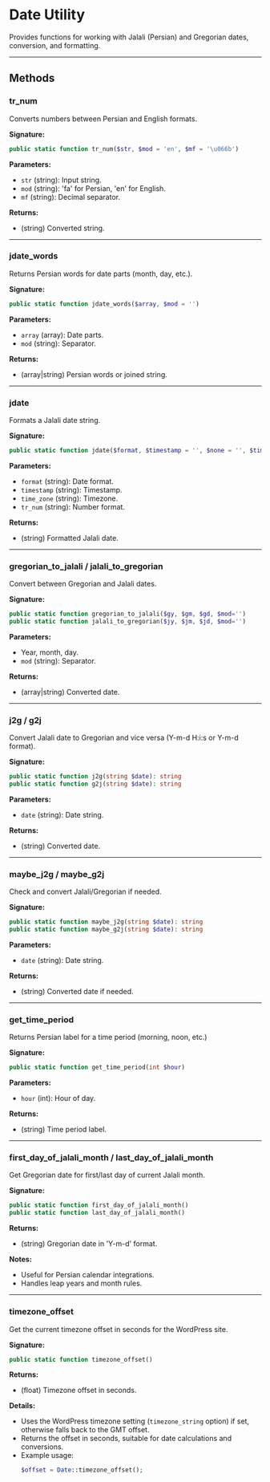 # Date Utility

Provides functions for working with Jalali (Persian) and Gregorian dates, conversion, and formatting.

---

## Methods

### tr_num
Converts numbers between Persian and English formats.

**Signature:**
```php
public static function tr_num($str, $mod = 'en', $mf = '\u066b')
```

**Parameters:**
- `str` (string): Input string.
- `mod` (string): 'fa' for Persian, 'en' for English.
- `mf` (string): Decimal separator.

**Returns:**
- (string) Converted string.

---

### jdate_words
Returns Persian words for date parts (month, day, etc.).

**Signature:**
```php
public static function jdate_words($array, $mod = '')
```

**Parameters:**
- `array` (array): Date parts.
- `mod` (string): Separator.

**Returns:**
- (array|string) Persian words or joined string.

---

### jdate
Formats a Jalali date string.

**Signature:**
```php
public static function jdate($format, $timestamp = '', $none = '', $time_zone = 'Asia/Tehran', $tr_num = 'fa')
```

**Parameters:**
- `format` (string): Date format.
- `timestamp` (string): Timestamp.
- `time_zone` (string): Timezone.
- `tr_num` (string): Number format.

**Returns:**
- (string) Formatted Jalali date.

---

### gregorian_to_jalali / jalali_to_gregorian
Convert between Gregorian and Jalali dates.

**Signature:**
```php
public static function gregorian_to_jalali($gy, $gm, $gd, $mod='')
public static function jalali_to_gregorian($jy, $jm, $jd, $mod='')
```

**Parameters:**
- Year, month, day.
- `mod` (string): Separator.

**Returns:**
- (array|string) Converted date.

---

### j2g / g2j
Convert Jalali date to Gregorian and vice versa (Y-m-d H:i:s or Y-m-d format).

**Signature:**
```php
public static function j2g(string $date): string
public static function g2j(string $date): string
```

**Parameters:**
- `date` (string): Date string.

**Returns:**
- (string) Converted date.

---

### maybe_j2g / maybe_g2j
Check and convert Jalali/Gregorian if needed.

**Signature:**
```php
public static function maybe_j2g(string $date): string
public static function maybe_g2j(string $date): string
```

**Parameters:**
- `date` (string): Date string.

**Returns:**
- (string) Converted date if needed.

---

### get_time_period
Returns Persian label for a time period (morning, noon, etc.)

**Signature:**
```php
public static function get_time_period(int $hour)
```

**Parameters:**
- `hour` (int): Hour of day.

**Returns:**
- (string) Time period label.

---

### first_day_of_jalali_month / last_day_of_jalali_month
Get Gregorian date for first/last day of current Jalali month.

**Signature:**
```php
public static function first_day_of_jalali_month()
public static function last_day_of_jalali_month()
```

**Returns:**
- (string) Gregorian date in 'Y-m-d' format.

**Notes:**
- Useful for Persian calendar integrations.
- Handles leap years and month rules.

---

### timezone_offset
Get the current timezone offset in seconds for the WordPress site.

**Signature:**
```php
public static function timezone_offset()
```

**Returns:**
- (float) Timezone offset in seconds.

**Details:**
- Uses the WordPress timezone setting (`timezone_string` option) if set, otherwise falls back to the GMT offset.
- Returns the offset in seconds, suitable for date calculations and conversions.
- Example usage:
  ```php
  $offset = Date::timezone_offset();
  ```

